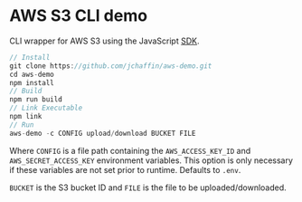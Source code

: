 # AWS S3 CLI demo

CLI wrapper for AWS S3 using the JavaScript [SDK](https://docs.aws.amazon.com/AWSJavaScriptSDK/latest/AWS/S3.html).


```js
// Install
git clone https://github.com/jchaffin/aws-demo.git
cd aws-demo
npm install
// Build
npm run build
// Link Executable
npm link
// Run
aws-demo -c CONFIG upload/download BUCKET FILE
```

Where `CONFIG` is a file path containing the `AWS_ACCESS_KEY_ID` and `AWS_SECRET_ACCESS_KEY` environment variables. This option is only necessary if these variables are not set prior to runtime. Defaults to `.env`.

`BUCKET` is the S3 bucket ID and `FILE` is the file to be uploaded/downloaded.

  




   








